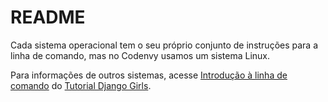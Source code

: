 # README

Cada sistema operacional tem o seu próprio conjunto de instruções para a linha de comando, mas no Codenvy usamos um sistema Linux.

Para informações de outros sistemas, acesse [Introdução à linha de comando](https://tutorial.djangogirls.org/pt/intro_to_command_line/) do [Tutorial Django Girls](https://tutorial.djangogirls.org/pt/).


